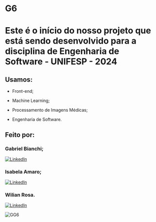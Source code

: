 # G6 

# Este é o início do nosso projeto que está sendo desenvolvido para a disciplina de Engenharia de Software - UNIFESP - 2024

<!-- Este é um comentário em Markdown
![image](https://user-images.githubusercontent.com/77756047/211304452-220fedf0-f91b-490f-8a65-a60ce860bc5c.png) -->

## Usamos:

* Front-end;

* Machine Learning;

* Processamento de Imagens Médicas;

* Engenharia de Software.

## Feito por:

### Gabriel Bianchi;
[![LinkedIn](https://img.icons8.com/color/48/000000/linkedin.png)](https://www.linkedin.com/in/gabriel-bianchis/)

### Isabela Amaro;
[![LinkedIn](https://img.icons8.com/color/48/000000/linkedin.png)](https://www.linkedin.com/in/isabela-amarocd/)

### Wilian Rosa.
[![LinkedIn](https://img.icons8.com/color/48/000000/linkedin.png)](https://www.linkedin.com/in/wiliam-rosa/)

![GG6](https://github.com/IsabelaAmaroh/G6./assets/86272548/3086ed98-a12a-4109-8e55-4b812d3150dc)

